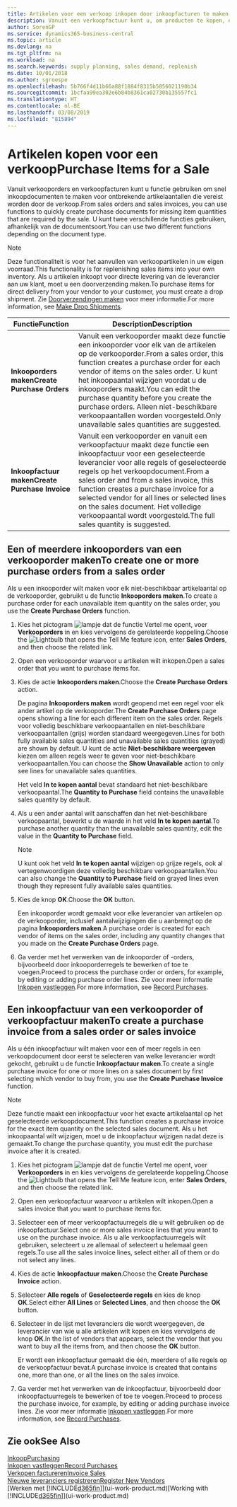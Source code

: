 ```yaml
---
title: Artikelen voor een verkoop inkopen door inkoopfacturen te maken | Microsoft Docs
description: Vanuit een verkoopfactuur kunt u, om producten te kopen, een inkoopfactuur maken voor een leverancier.
author: SorenGP
ms.service: dynamics365-business-central
ms.topic: article
ms.devlang: na
ms.tgt_pltfrm: na
ms.workload: na
ms.search.keywords: supply planning, sales demand, replenish
ms.date: 10/01/2018
ms.author: sgroespe
ms.openlocfilehash: 5b766f4d11b66a88f1884f8315b5856021190b34
ms.sourcegitcommit: 1bcfaa99ea302e6b84b8361ca02730b135557fc1
ms.translationtype: HT
ms.contentlocale: nl-BE
ms.lasthandoff: 03/08/2019
ms.locfileid: "815894"
---
```

# <a name="purchase-items-for-a-sale"></a><span data-ttu-id="3a461-103">Artikelen kopen voor een verkoop</span><span class="sxs-lookup"><span data-stu-id="3a461-103">Purchase Items for a Sale</span></span>
<span data-ttu-id="3a461-104">Vanuit verkooporders en verkoopfacturen kunt u functie gebruiken om snel inkoopdocumenten te maken voor ontbrekende artikelaantallen die vereist worden door de verkoop.</span><span class="sxs-lookup"><span data-stu-id="3a461-104">From sales orders and sales invoices, you can use functions to quickly create purchase documents for missing item quantities that are required by the sale.</span></span> <span data-ttu-id="3a461-105">U kunt twee verschillende functies gebruiken, afhankelijk van de documentsoort.</span><span class="sxs-lookup"><span data-stu-id="3a461-105">You can use two different functions depending on the document type.</span></span>

> [!Note]
> <span data-ttu-id="3a461-106">Deze functionaliteit is voor het aanvullen van verkoopartikelen in uw eigen voorraad.</span><span class="sxs-lookup"><span data-stu-id="3a461-106">This functionality is for replenishing sales items into your own inventory.</span></span> <span data-ttu-id="3a461-107">Als u artikelen inkoopt voor directe levering van de leverancier aan uw klant, moet u een doorverzending maken.</span><span class="sxs-lookup"><span data-stu-id="3a461-107">To purchase items for direct delivery from your vendor to your customer, you must create a drop shipment.</span></span> <span data-ttu-id="3a461-108">Zie [Doorverzendingen maken](sales-how-drop-shipment.md) voor meer informatie.</span><span class="sxs-lookup"><span data-stu-id="3a461-108">For more information, see [Make Drop Shipments](sales-how-drop-shipment.md).</span></span>   

|<span data-ttu-id="3a461-109">Functie</span><span class="sxs-lookup"><span data-stu-id="3a461-109">Function</span></span>|<span data-ttu-id="3a461-110">Description</span><span class="sxs-lookup"><span data-stu-id="3a461-110">Description</span></span>|
|--------|-----------|
|<span data-ttu-id="3a461-111">**Inkooporders maken**</span><span class="sxs-lookup"><span data-stu-id="3a461-111">**Create Purchase Orders**</span></span>|<span data-ttu-id="3a461-112">Vanuit een verkooporder maakt deze functie een inkooporder voor elk van de artikelen op de verkooporder.</span><span class="sxs-lookup"><span data-stu-id="3a461-112">From a sales order, this function creates a purchase order for each vendor of items on the sales order.</span></span> <span data-ttu-id="3a461-113">U kunt het inkoopaantal wijzigen voordat u de inkooporders maakt.</span><span class="sxs-lookup"><span data-stu-id="3a461-113">You can edit the purchase quantity before you create the purchase orders.</span></span> <span data-ttu-id="3a461-114">Alleen niet-beschikbare verkoopaantallen worden voorgesteld.</span><span class="sxs-lookup"><span data-stu-id="3a461-114">Only unavailable sales quantities are suggested.</span></span>
|<span data-ttu-id="3a461-115">**Inkoopfactuur maken**</span><span class="sxs-lookup"><span data-stu-id="3a461-115">**Create Purchase Invoice**</span></span>|<span data-ttu-id="3a461-116">Vanuit een verkooporder en vanuit een verkoopfactuur maakt deze functie een inkoopfactuur voor een geselecteerde leverancier voor alle regels of geselecteerde regels op het verkoopdocument.</span><span class="sxs-lookup"><span data-stu-id="3a461-116">From a sales order and from a sales invoice, this function creates a purchase invoice for a selected vendor for all lines or selected lines on the sales document.</span></span> <span data-ttu-id="3a461-117">Het volledige verkoopaantal wordt voorgesteld.</span><span class="sxs-lookup"><span data-stu-id="3a461-117">The full sales quantity is suggested.</span></span>|

## <a name="to-create-one-or-more-purchase-orders-from-a-sales-order"></a><span data-ttu-id="3a461-118">Een of meerdere inkooporders van een verkooporder maken</span><span class="sxs-lookup"><span data-stu-id="3a461-118">To create one or more purchase orders from a sales order</span></span>
<span data-ttu-id="3a461-119">Als u een inkooporder wilt maken voor elk niet-beschikbaar artikelaantal op de verkooporder, gebruikt u de functie **Inkooporders maken**.</span><span class="sxs-lookup"><span data-stu-id="3a461-119">To create a purchase order for each unavailable item quantity on the sales order, you use the **Create Purchase Orders** function.</span></span>

1. <span data-ttu-id="3a461-120">Kies het pictogram ![lampje dat de functie Vertel me opent](media/ui-search/search_small.png "Vertel me wat u wilt doen"), voer **Verkooporders** in en kies vervolgens de gerelateerde koppeling.</span><span class="sxs-lookup"><span data-stu-id="3a461-120">Choose the ![Lightbulb that opens the Tell Me feature](media/ui-search/search_small.png "Tell me what you want to do") icon, enter **Sales Orders**, and then choose the related link.</span></span>
2. <span data-ttu-id="3a461-121">Open een verkooporder waarvoor u artikelen wilt inkopen.</span><span class="sxs-lookup"><span data-stu-id="3a461-121">Open a sales order that you want to purchase items for.</span></span>
3. <span data-ttu-id="3a461-122">Kies de actie **Inkooporders maken**.</span><span class="sxs-lookup"><span data-stu-id="3a461-122">Choose the **Create Purchase Orders** action.</span></span>

    <span data-ttu-id="3a461-123">De pagina **Inkooporders maken** wordt geopend met een regel voor elk ander artikel op de verkooporder.</span><span class="sxs-lookup"><span data-stu-id="3a461-123">The **Create Purchase Orders** page opens showing a line for each different item on the sales order.</span></span> <span data-ttu-id="3a461-124">Regels voor volledig beschikbare verkoopaantallen en niet-beschikbare verkoopaantallen (grijs) worden standaard weergegeven.</span><span class="sxs-lookup"><span data-stu-id="3a461-124">Lines for both fully available sales quantities and unavailable sales quantities (grayed) are shown by default.</span></span> <span data-ttu-id="3a461-125">U kunt de actie **Niet-beschikbare weergeven** kiezen om alleen regels weer te geven voor niet-beschikbare verkoopaantallen.</span><span class="sxs-lookup"><span data-stu-id="3a461-125">You can choose the **Show Unavailable** action to only see lines for unavailable sales quantities.</span></span>

    <span data-ttu-id="3a461-126">Het veld **In te kopen aantal** bevat standaard het niet-beschikbare verkoopaantal.</span><span class="sxs-lookup"><span data-stu-id="3a461-126">The **Quantity to Purchase** field contains the unavailable sales quantity by default.</span></span>
4. <span data-ttu-id="3a461-127">Als u een ander aantal wilt aanschaffen dan het niet-beschikbare verkoopaantal, bewerkt u de waarde in het veld **In te kopen aantal**.</span><span class="sxs-lookup"><span data-stu-id="3a461-127">To purchase another quantity than the unavailable sales quantity, edit the value in the **Quantity to Purchase** field.</span></span>

    > [!NOTE]  
    >   <span data-ttu-id="3a461-128">U kunt ook het veld **In te kopen aantal** wijzigen op grijze regels, ook al vertegenwoordigen deze volledig beschikbare verkoopaantallen.</span><span class="sxs-lookup"><span data-stu-id="3a461-128">You can also change the **Quantity to Purchase** field on grayed lines even though they represent fully available sales quantities.</span></span>
5. <span data-ttu-id="3a461-129">Kies de knop **OK**.</span><span class="sxs-lookup"><span data-stu-id="3a461-129">Choose the **OK** button.</span></span>

    <span data-ttu-id="3a461-130">Een inkooporder wordt gemaakt voor elke leverancier van artikelen op de verkooporder, inclusief aantalwijzigingen die u aanbrengt op de pagina **Inkooporders maken**.</span><span class="sxs-lookup"><span data-stu-id="3a461-130">A purchase order is created for each vendor of items on the sales order, including any quantity changes that you made on the **Create Purchase Orders** page.</span></span>
7. <span data-ttu-id="3a461-131">Ga verder met het verwerken van de inkooporder of -orders, bijvoorbeeld door inkooporderregels te bewerken of toe te voegen.</span><span class="sxs-lookup"><span data-stu-id="3a461-131">Proceed to process the purchase order or orders, for example, by editing or adding purchase order lines.</span></span> <span data-ttu-id="3a461-132">Zie voor meer informatie [Inkopen vastleggen](purchasing-how-record-purchases.md).</span><span class="sxs-lookup"><span data-stu-id="3a461-132">For more information, see [Record Purchases](purchasing-how-record-purchases.md).</span></span>


## <a name="to-create-a-purchase-invoice-from-a-sales-order-or-sales-invoice"></a><span data-ttu-id="3a461-133">Een inkoopfactuur van een verkooporder of verkoopfactuur maken</span><span class="sxs-lookup"><span data-stu-id="3a461-133">To create a purchase invoice from a sales order or sales invoice</span></span>
<span data-ttu-id="3a461-134">Als u één inkoopfactuur wilt maken voor een of meer regels in een verkoopdocument door eerst te selecteren van welke leverancier wordt gekocht, gebruikt u de functie **Inkoopfactuur maken**.</span><span class="sxs-lookup"><span data-stu-id="3a461-134">To create a single purchase invoice for one or more lines on a sales document by first selecting which vendor to buy from, you use the **Create Purchase Invoice** function.</span></span>

> [!NOTE]  
>   <span data-ttu-id="3a461-135">Deze functie maakt een inkoopfactuur voor het exacte artikelaantal op het geselecteerde verkoopdocument.</span><span class="sxs-lookup"><span data-stu-id="3a461-135">This function creates a purchase invoice for the exact item quantity on the selected sales document.</span></span> <span data-ttu-id="3a461-136">Als u het inkoopaantal wilt wijzigen, moet u de inkoopfactuur wijzigen nadat deze is gemaakt.</span><span class="sxs-lookup"><span data-stu-id="3a461-136">To change the purchase quantity, you must edit the purchase invoice after it is created.</span></span>  

1. <span data-ttu-id="3a461-137">Kies het pictogram ![lampje dat de functie Vertel me opent](media/ui-search/search_small.png "Vertel me wat u wilt doen"), voer **Verkooporders** in en kies vervolgens de gerelateerde koppeling.</span><span class="sxs-lookup"><span data-stu-id="3a461-137">Choose the ![Lightbulb that opens the Tell Me feature](media/ui-search/search_small.png "Tell me what you want to do") icon, enter **Sales Orders**, and then choose the related link.</span></span>
2. <span data-ttu-id="3a461-138">Open een verkoopfactuur waarvoor u artikelen wilt inkopen.</span><span class="sxs-lookup"><span data-stu-id="3a461-138">Open a sales invoice that you want to purchase items for.</span></span>
3. <span data-ttu-id="3a461-139">Selecteer een of meer verkoopfactuurregels die u wilt gebruiken op de inkoopfactuur.</span><span class="sxs-lookup"><span data-stu-id="3a461-139">Select one or more sales invoice lines that you want to use on the purchase invoice.</span></span> <span data-ttu-id="3a461-140">Als u alle verkoopfactuurregels wilt gebruiken, selecteert u ze allemaal of selecteert u helemaal geen regels.</span><span class="sxs-lookup"><span data-stu-id="3a461-140">To use all the sales invoice lines, select either all of them or do not select any lines.</span></span>
4. <span data-ttu-id="3a461-141">Kies de actie **Inkoopfactuur maken**.</span><span class="sxs-lookup"><span data-stu-id="3a461-141">Choose the **Create Purchase Invoice** action.</span></span>
5. <span data-ttu-id="3a461-142">Selecteer **Alle regels** of **Geselecteerde regels** en kies de knop **OK**.</span><span class="sxs-lookup"><span data-stu-id="3a461-142">Select either **All Lines** or **Selected Lines**, and then choose the **OK** button.</span></span>  
6. <span data-ttu-id="3a461-143">Selecteer in de lijst met leveranciers die wordt weergegeven, de leverancier van wie u alle artikelen wilt kopen en kies vervolgens de knop **OK**.</span><span class="sxs-lookup"><span data-stu-id="3a461-143">In the list of vendors that appears, select the vendor that you want to buy all the items from, and then choose the **OK** button.</span></span>

    <span data-ttu-id="3a461-144">Er wordt een inkoopfactuur gemaakt die één, meerdere of alle regels op de verkoopfactuur bevat.</span><span class="sxs-lookup"><span data-stu-id="3a461-144">A purchase invoice is created that contains one, more than one, or all the lines on the sales invoice.</span></span>
7. <span data-ttu-id="3a461-145">Ga verder met het verwerken van de inkoopfactuur, bijvoorbeeld door inkoopfactuurregels te bewerken of toe te voegen.</span><span class="sxs-lookup"><span data-stu-id="3a461-145">Proceed to process the purchase invoice, for example, by editing or adding purchase invoice lines.</span></span> <span data-ttu-id="3a461-146">Zie voor meer informatie [Inkopen vastleggen](purchasing-how-record-purchases.md).</span><span class="sxs-lookup"><span data-stu-id="3a461-146">For more information, see [Record Purchases](purchasing-how-record-purchases.md).</span></span>

## <a name="see-also"></a><span data-ttu-id="3a461-147">Zie ook</span><span class="sxs-lookup"><span data-stu-id="3a461-147">See Also</span></span>
[<span data-ttu-id="3a461-148">Inkoop</span><span class="sxs-lookup"><span data-stu-id="3a461-148">Purchasing</span></span>](purchasing-manage-purchasing.md)  
[<span data-ttu-id="3a461-149">Inkopen vastleggen</span><span class="sxs-lookup"><span data-stu-id="3a461-149">Record Purchases</span></span>](purchasing-how-record-purchases.md)  
[<span data-ttu-id="3a461-150">Verkopen factureren</span><span class="sxs-lookup"><span data-stu-id="3a461-150">Invoice Sales</span></span>](sales-how-invoice-sales.md)  
[<span data-ttu-id="3a461-151">Nieuwe leveranciers registreren</span><span class="sxs-lookup"><span data-stu-id="3a461-151">Register New Vendors</span></span>](purchasing-how-register-new-vendors.md)  
<span data-ttu-id="3a461-152">[Werken met [!INCLUDE[d365fin](includes/d365fin_md.md)]](ui-work-product.md)</span><span class="sxs-lookup"><span data-stu-id="3a461-152">[Working with [!INCLUDE[d365fin](includes/d365fin_md.md)]](ui-work-product.md)</span></span>
